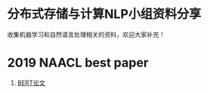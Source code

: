 # 分布式存储与计算NLP小组资料分享
收集机器学习和自然语言处理相关的资料，欢迎大家补充！

# 2019 NAACL best paper

1. [BERT论文](./自然语言处理/论文/BERT.pdf)
